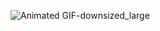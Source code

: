 ![Animated GIF-downsized_large](https://user-images.githubusercontent.com/59499644/92282107-a3f48a80-eec2-11ea-9ecc-57843db513df.gif)
